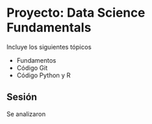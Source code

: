 # Proyecto: Data Science Fundamentals

Incluye los siguientes tópicos

* Fundamentos
* Código Git
* Código Python y R

## Sesión

Se analizaron
